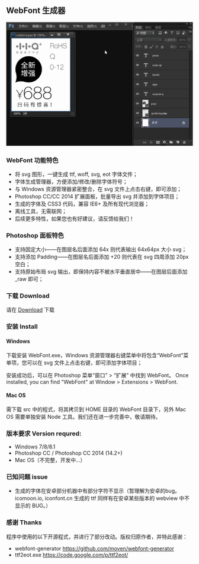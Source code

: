 ## WebFont 生成器

<img src="https://github.com/Linrstudio/WebFont/blob/master/video.gif?raw=true" />

### WebFont 功能特色

 * 将 svg 图形，一键生成 ttf, woff, svg, eot 字体文件；
 * 字体生成管理器，方便添加/修改/删除字体符号；
 * 与 Windows 资源管理器紧密整合，在 svg 文件上点击右键，即可添加；
 * Photoshop CC/CC 2014 扩展面板，批量导出 svg 并添加到字体项目；
 * 生成的字体及 CSS3 代码，兼容 IE6+ 及所有现代浏览器；
 * 离线工具，无需联网；
 * 后续更多特性，如果您也有好建议，请反馈给我们！
 

### Photoshop 面板特色

* 支持固定大小——在图层名后面添加 64x 则代表输出 64x64px 大小 svg；
* 支持添加 Padding——在图层名后面添加 +20 则代表在 svg 四周添加 20px 空白；
* 支持原始布局 svg 输出，即保持内容不被水平垂直居中——在图层后面添加 _raw 即可；

### 下载 Download

请在 [Download](https://github.com/Linrstudio/WebFont/raw/master/download/WebFont-1.0.5.zip 'Download') 下载

### 安装 Install

#### Windows

下载安装 WebFont.exe，Windows 资源管理器右键菜单中将包含“WebFont”菜单项，您可以在 svg 文件上点击右键，即可添加字体项目；

安装成功后，可以在 Photoshop 菜单“窗口” > “扩展” 中找到 WebFont。
Once installed, you can find "WebFont" at Window > Extensions > WebFont.

#### Mac OS

需下载 src 中的程式，将其拷贝到 HOME 目录的 WebFont 目录下，另外 Mac OS 需要单独安装 Node 工具。我们还在进一步完善中，敬请期待。

### 版本要求 Version requred:
* Windows 7/8/8.1
* Photoshop CC / Photoshop CC 2014 (14.2+)
* Mac OS（不完整，开发中...）

### 已知问题 issue

* 生成的字体在安卓部分机器中有部分字符不显示（暂理解为安卓的bug。icomoon.io, iconfont.cn 生成的 ttf 同样有在安卓某些版本的 webview 中不显示的 BUG。）


### 感谢 Thanks

程序中使用的以下开源程式，并进行了部分改动。版权归原作者，并特此感谢：

* webfont-generator https://github.com/moven/webfont-generator
* ttf2eot.exe https://code.google.com/p/ttf2eot/
